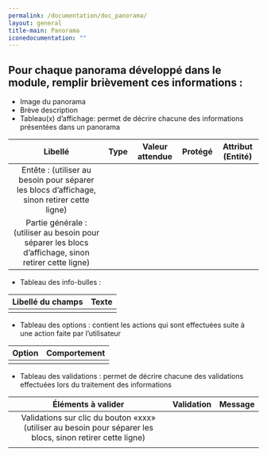 ```yaml
---
permalink: /documentation/doc_panorama/
layout: general
title-main: Panorama
iconedocumentation: ""
---
```



## Pour chaque panorama développé dans le module, remplir brièvement ces informations :

* Image du panorama
* Brève description
* Tableau(x) d’affichage:  permet de décrire chacune des informations présentées dans un panorama 

|   Libellé |                                      Type                 | Valeur attendue | Protégé  | Attribut (Entité)|
|:-------------------------------------------------------------------------------------------------------:|:---------------:| :---------------:|:---------------:|:---------------:|
|Entête : (utiliser au besoin pour séparer les blocs d’affichage, sinon retirer cette ligne)| 
|Partie générale : (utiliser au besoin pour séparer les blocs d’affichage, sinon retirer cette ligne)| 


* Tableau des info-bulles :

|   Libellé du champs |                                     Texte                 | 
|:---------------------------------------:|:---------------:| 
| |  

* Tableau des options : contient les actions qui sont effectuées suite à une action faite par l’utilisateur

|   Option |                                     Comportement                | 
|:---------------------------------------:|:---------------:| 
| |  

* Tableau des validations : permet de décrire chacune des validations effectuées lors du traitement des informations 

|  Éléments à valider |                                     Validation               |   Message | 
|:---------------------------------------:|:---------------:| :---------------:|
| Validations sur clic du bouton «xxx» (utiliser au besoin pour séparer les blocs, sinon retirer cette ligne) | 
| |   |
